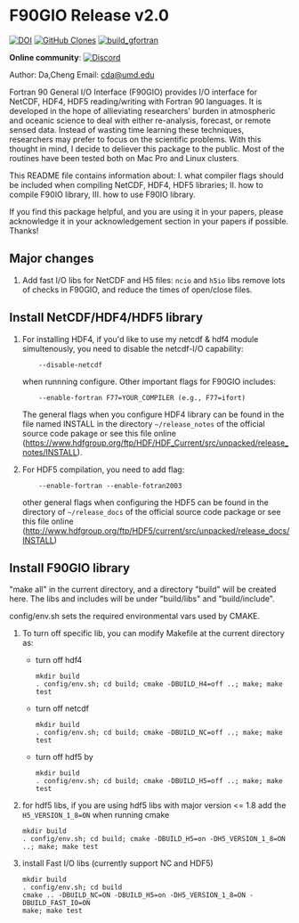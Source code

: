 #  F90GIO Release v2.0
[![DOI](https://zenodo.org/badge/DOI/10.5281/zenodo.7729468.svg)](https://doi.org/10.5281/zenodo.7729468)
[![GitHub Clones](https://img.shields.io/badge/dynamic/json?color=blue&label=Unique%20clone&query=count&url=https://gist.githubusercontent.com/cd10kfsu/10a9cdaa0d1d14b12e1f58bcef5e56c3/raw/clone.json&logo=github)](https://github.com/MShawon/github-clone-count-badge)
[![build_gfortran](https://github.com/cd10kfsu/F90GIO/actions/workflows/build_gfortran.yml/badge.svg)](https://github.com/cd10kfsu/F90GIO/actions/workflows/build_gfortran.yml)

**Online community**: [![Discord](https://img.shields.io/discord/1129502879477141528?logo=Discord)](https://discord.gg/FdFFUy9Zcc)

Author: Da,Cheng     Email: cda@umd.edu

Fortran 90 General I/O Interface (F90GIO) provides I/O interface for 
NetCDF, HDF4, HDF5 reading/writing with Fortran 90 languages. 
It is developed in the hope of allieviating researchers' burden in 
atmospheric and oceanic science to deal with either re-analysis, 
forecast, or remote sensed data. Instead of wasting time learning 
these techniques, researchers may prefer to focus on the scientific 
problems. With this thought in mind, I decide to deliever this package 
to the public. Most of the routines have been tested both on Mac Pro 
and Linux clusters.

This README file contains information about: I. what compiler flags 
should be included when compiling NetCDF, HDF4, HDF5 libraries; II. 
how to compile F90IO library, III. how to use F90IO library.

If you find this package helpful, and you are using it in your papers, 
please acknowledge it in your acknowledgement section in your papers if 
possible. Thanks!


## Major changes
1. Add fast I/O libs for NetCDF and H5 files: `ncio` and `h5io` libs
   remove lots of checks in F90GIO, and reduce the times of open/close
   files.


## Install NetCDF/HDF4/HDF5 library

1. For installing HDF4, if you'd like to use my netcdf & hdf4 module 
   simultenously, you need to disable the netcdf-I/O capability:
   ```
       --disable-netcdf
   ```
   when runnning configure. Other important flags for F90GIO includes:
   ```    
       --enable-fortran F77=YOUR_COMPILER (e.g., F77=ifort)
   ```
   The general flags when you configure HDF4 library can be found in the 
   file named INSTALL in the directory `~/release_notes` of the official 
   source code pakage or see this file online
(https://www.hdfgroup.org/ftp/HDF/HDF_Current/src/unpacked/release_notes/INSTALL).

2. For HDF5 compilation, you need to add flag: 
   ```
       --enable-fortran --enable-fotran2003
   ```
   other general flags when configuring the HDF5 can be found in the 
   directory of `~/release_docs` of the official source code package or 
   see this file online
   (http://www.hdfgroup.org/ftp/HDF5/current/src/unpacked/release_docs/INSTALL)

## Install F90GIO library

"make all" in the current directory, and a directory "build" will be created here. The libs and includes will be under "build/libs" and "build/include".

config/env.sh sets the required environmental vars used by CMAKE.

1. To turn off specific lib, you can modify Makefile at the current directory as:
   - turn off hdf4
     ```
     mkdir build
     . config/env.sh; cd build; cmake -DBUILD_H4=off ..; make; make test
     ```

   - turn off netcdf
     ```
     mkdir build
     . config/env.sh; cd build; cmake -DBUILD_NC=off ..; make; make test
     ```

   - turn off hdf5 by
     ```
     mkdir build
     . config/env.sh; cd build; cmake -DBUILD_H5=off ..; make; make test
     ```

2. for hdf5 libs, if you are using hdf5 libs with major version <= 1.8
   add the `H5_VERSION_1_8=ON` when running cmake
    ```
    mkdir build
    . config/env.sh; cd build; cmake -DBUILD_H5=on -DH5_VERSION_1_8=ON ..; make; make test
    ```

3. install Fast I/O libs (currently support NC and HDF5)
   ```
   mkdir build
   . config/env.sh; cd build
   cmake .. -DBUILD_NC=ON -DBUILD_H5=on -DH5_VERSION_1_8=ON -DBUILD_FAST_IO=ON
   make; make test
   ```
